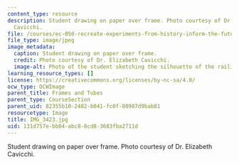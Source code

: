 ```yaml
---
content_type: resource
description: Student drawing on paper over frame. Photo courtesy of Dr. Elizabeth
  Cavicchi.
file: /courses/ec-050-recreate-experiments-from-history-inform-the-future-from-the-past-galileo-january-iap-2010/131d757ebb04abc88cd83683fba2711d_IMG_3423.jpg
file_type: image/jpeg
image_metadata:
  caption: Student drawing on paper over frame.
  credit: Photo courtesy of Dr. Elizabeth Cavicchi.
  image-alt: Photo of the student sketching the silhouette of the railing.
learning_resource_types: []
license: https://creativecommons.org/licenses/by-nc-sa/4.0/
ocw_type: OCWImage
parent_title: Frames and Tubes
parent_type: CourseSection
parent_uid: 82355b10-2482-b041-fc0f-80987d9bab81
resourcetype: Image
title: IMG_3423.jpg
uid: 131d757e-bb04-abc8-8cd8-3683fba2711d
---
```

Student drawing on paper over frame. Photo courtesy of Dr. Elizabeth Cavicchi.